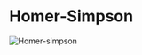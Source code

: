 # Homer-Simpson
![Homer-simpson](https://user-images.githubusercontent.com/96956110/151715880-d8dbce67-3306-4cfa-adc1-7be14d82adf8.png)
